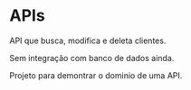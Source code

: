 # APIs
API que busca, modifica e deleta clientes. 

Sem integração com banco de dados ainda.

Projeto para demontrar o dominio de uma API.
